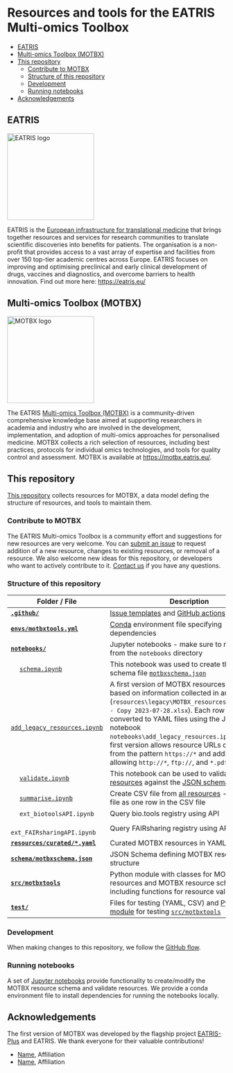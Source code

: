 # Resources and tools for the EATRIS Multi-omics Toolbox<!-- omit from toc -->

- [EATRIS](#eatris)
- [Multi-omics Toolbox (MOTBX)](#multi-omics-toolbox-motbx)
- [This repository](#this-repository)
  - [Contribute to MOTBX](#contribute-to-motbx)
  - [Structure of this repository](#structure-of-this-repository)
  - [Development](#development)
  - [Running notebooks](#running-notebooks)
- [Acknowledgements](#acknowledgements)

## EATRIS

[<img src="https://github.com/EATRIS/.github/assets/1405356/06fb628b-13b9-4a9b-aef3-a4987d989bf6" alt="EATRIS logo" width="200"/>](https://eatris.eu/)

EATRIS is the [European infrastructure for translational medicine](https://eatris.eu/) that brings together resources and services for research communities to translate scientific discoveries into benefits for patients. The organisation is a non-profit that provides access to a vast array of expertise and facilities from over 150 top-tier academic centres across Europe. EATRIS focuses on improving and optimising preclinical and early clinical development of drugs, vaccines and diagnostics, and overcome barriers to health innovation. Find out more here: https://eatris.eu/

## Multi-omics Toolbox (MOTBX)

[<img src="https://github.com/EATRIS/motbx/assets/1405356/3973fe3c-27b7-410a-80ae-7bf0a2927e8c" alt="MOTBX logo" width="200"/>](https://motbx.eatris.eu/)

The EATRIS [Multi-omics Toolbox (MOTBX)](https://motbx.eatris.eu/) is a community-driven comprehensive knowledge base aimed at supporting researchers in academia and industry who are involved in the development, implementation, and adoption of multi-omics approaches for personalised medicine. MOTBX collects a rich selection of resources, including best practices, protocols for individual omics technologies, and tools for quality control and assessment. MOTBX is available at https://motbx.eatris.eu/.

## This repository

[This repository](https://github.com/EATRIS/motbx) collects resources for MOTBX, a data model defing the structure of resources, and tools to maintain them.

### Contribute to MOTBX

The EATRIS Multi-omics Toolbox is a community effort and suggestions for new resources are very welcome. You can [submit an issue](https://github.com/EATRIS/motbx/issues/new/choose) to request addition of a new resource, changes to existing resources, or removal of a resource. We also welcome new ideas for this repository, or developers who want to actively contribute to it. [Contact us](https://motbx.eatris.eu/contact/) if you have any questions.

### Structure of this repository

| Folder / File | Description |
|--------------|-------------|
| [**`.github/`**](https://github.com/EATRIS/motbx/tree/main/.github) | [Issue templates](https://github.com/EATRIS/motbx/tree/main/.github/ISSUE_TEMPLATE) and [GitHub actions](https://github.com/EATRIS/motbx/tree/main/.github/workflows)
| [**`envs/motbxtools.yml`**](https://github.com/EATRIS/motbx/blob/main/envs/motbxtools.yml) | [Conda](https://conda.io/) environment file specifying dependencies
| [**`notebooks/`**](https://github.com/EATRIS/motbx/tree/main/notebooks) | Jupyter notebooks - make sure to run them from the `notebooks` directory
| &emsp; [`schema.ipynb`](https://github.com/EATRIS/motbx/blob/main/notebooks/schema.ipynb) | This notebook was used to create the JSON schema file [`motbxschema.json`](https://github.com/EATRIS/motbx/blob/main/schema/motbxschema.json)
| &emsp; [`add_legacy_resources.ipynb`](https://github.com/EATRIS/motbx/blob/main/notebooks/add_legacy_resources.ipynb) | A first version of MOTBX resources was added based on information collected in an Excel file (`resources\legacy\MOTBX_resources_for_website - Copy 2023-07-28.xlsx`). Each row was converted to YAML files using the Jupyter notebook `notebooks\add_legacy_resources.ipynb`. This first version allows resource URLs deviating from the pattern `https://*` and additionaly allowing `http://*`, `ftp://`, and `*.pdf`.
| &emsp; [`validate.ipynb`](https://github.com/EATRIS/motbx/blob/main/notebooks/validate.ipynb) | This notebook can be used to validate [all resources](https://github.com/EATRIS/motbx/tree/main/resources/curated) against the [JSON schema](https://github.com/EATRIS/motbx/blob/main/schema/motbxschema.json)
| &emsp; [`summarise.ipynb`](https://github.com/EATRIS/motbx/blob/main/notebooks/summarise.ipynb) | Create CSV file from [all resources](https://github.com/EATRIS/motbx/tree/main/resources/curated) - each YAML file as one row in the CSV file
| &emsp; `ext_biotoolsAPI.ipynb` | Query bio.tools registry using API
| &emsp; `ext_FAIRsharingAPI.ipynb` | Query FAIRsharing registry using API
| [**`resources/curated/*.yaml`**](https://github.com/EATRIS/motbx/tree/main/resources/curated) | Curated MOTBX resources in YAML format
| [**`schema/motbxschema.json`**](https://github.com/EATRIS/motbx/blob/main/schema/motbxschema.json) | JSON Schema defining MOTBX resource structure
| [**`src/motbxtools`**](https://github.com/EATRIS/motbx/tree/main/src/motbxtools) | Python module with classes for MOTBX resources and MOTBX resource schema including functions for resource validation
| [**`test/`**](https://github.com/EATRIS/motbx/tree/main/tests) | Files for testing (YAML, CSV) and [Python module](https://github.com/EATRIS/motbx/tree/main/tests/test_motbxtools) for testing [`src/motbxtools`](https://github.com/EATRIS/motbx/tree/main/src/motbxtools)

### Development

When making changes to this repository, we follow the [GitHub flow](https://docs.github.com/en/get-started/quickstart/github-flow).

### Running notebooks

A set of [Jupyter notebooks](https://github.com/EATRIS/motbx/tree/main/notebooks) provide functionality to create/modify the MOTBX resource schema and validate resources. We provide a conda environment file to install dependencies for running the notebooks locally.



## Acknowledgements

The first version of MOTBX was developed by the flagship project [EATRIS-Plus](https://eatris.eu/projects/eatris-plus/) and EATRIS. We thank everyone for their valuable contributions!

<List of contributors>

* [Name]("https://orcid.org/"), Affiliation
* [Name]("https://orcid.org/"), Affiliation
